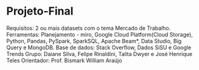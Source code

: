 # Projeto-Final
Requisitos: 2 ou mais datasets com o tema Mercado de Trabalho. Ferramentas: Planejamento - miro, Google Cloud Platform(Cloud Storage), Python, Pandas, PySpark, SparkSQL, Apache Beam*, Data Studio, Big Query e MongoDB.  Base de dados: Stack Overflow, Dados SiSU e Google Trends Grupo: Daiane Silva, Felipe Rinaldini, Talita Dwyer e José Henrique Teles Orientador: Prof. Bismark William Araújo
